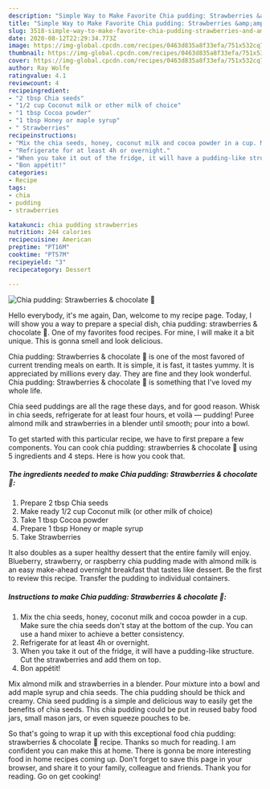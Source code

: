 ```yaml
---
description: "Simple Way to Make Favorite Chia pudding: Strawberries &amp;amp; chocolate 🍓"
title: "Simple Way to Make Favorite Chia pudding: Strawberries &amp;amp; chocolate 🍓"
slug: 3518-simple-way-to-make-favorite-chia-pudding-strawberries-and-amp-chocolate
date: 2020-08-12T22:29:34.773Z
image: https://img-global.cpcdn.com/recipes/0463d835a8f33efa/751x532cq70/chia-pudding-strawberries-chocolate-🍓-recipe-main-photo.jpg
thumbnail: https://img-global.cpcdn.com/recipes/0463d835a8f33efa/751x532cq70/chia-pudding-strawberries-chocolate-🍓-recipe-main-photo.jpg
cover: https://img-global.cpcdn.com/recipes/0463d835a8f33efa/751x532cq70/chia-pudding-strawberries-chocolate-🍓-recipe-main-photo.jpg
author: Ray Wolfe
ratingvalue: 4.1
reviewcount: 4
recipeingredient:
- "2 tbsp Chia seeds"
- "1/2 cup Coconut milk or other milk of choice"
- "1 tbsp Cocoa powder"
- "1 tbsp Honey or maple syrup"
- " Strawberries"
recipeinstructions:
- "Mix the chia seeds, honey, coconut milk and cocoa powder in a cup. Make sure the chia seeds don&#39;t stay at the bottom of the cup. You can use a hand mixer to achieve a better consistency."
- "Refrigerate for at least 4h or overnight."
- "When you take it out of the fridge, it will have a pudding-like structure. Cut the strawberries and add them on top."
- "Bon appétit!"
categories:
- Recipe
tags:
- chia
- pudding
- strawberries

katakunci: chia pudding strawberries 
nutrition: 244 calories
recipecuisine: American
preptime: "PT16M"
cooktime: "PT57M"
recipeyield: "3"
recipecategory: Dessert

---
```



![Chia pudding: Strawberries &amp; chocolate 🍓](https://img-global.cpcdn.com/recipes/0463d835a8f33efa/751x532cq70/chia-pudding-strawberries-chocolate-🍓-recipe-main-photo.jpg)

Hello everybody, it's me again, Dan, welcome to my recipe page. Today, I will show you a way to prepare a special dish, chia pudding: strawberries &amp; chocolate 🍓. One of my favorites food recipes. For mine, I will make it a bit unique. This is gonna smell and look delicious.

Chia pudding: Strawberries &amp; chocolate 🍓 is one of the most favored of current trending meals on earth. It is simple, it is fast, it tastes yummy. It is appreciated by millions every day. They are fine and they look wonderful. Chia pudding: Strawberries &amp; chocolate 🍓 is something that I've loved my whole life.

Chia seed puddings are all the rage these days, and for good reason. Whisk in chia seeds, refrigerate for at least four hours, et voilà — pudding! Puree almond milk and strawberries in a blender until smooth; pour into a bowl.


To get started with this particular recipe, we have to first prepare a few components. You can cook chia pudding: strawberries &amp; chocolate 🍓 using 5 ingredients and 4 steps. Here is how you cook that.

<!--inarticleads1-->

##### The ingredients needed to make Chia pudding: Strawberries &amp; chocolate 🍓:

1. Prepare 2 tbsp Chia seeds
1. Make ready 1/2 cup Coconut milk (or other milk of choice)
1. Take 1 tbsp Cocoa powder
1. Prepare 1 tbsp Honey or maple syrup
1. Take  Strawberries


It also doubles as a super healthy dessert that the entire family will enjoy. Blueberry, strawberry, or raspberry chia pudding made with almond milk is an easy make-ahead overnight breakfast that tastes like dessert. Be the first to review this recipe. Transfer the pudding to individual containers. 

<!--inarticleads2-->

##### Instructions to make Chia pudding: Strawberries &amp; chocolate 🍓:

1. Mix the chia seeds, honey, coconut milk and cocoa powder in a cup. Make sure the chia seeds don&#39;t stay at the bottom of the cup. You can use a hand mixer to achieve a better consistency.
1. Refrigerate for at least 4h or overnight.
1. When you take it out of the fridge, it will have a pudding-like structure. Cut the strawberries and add them on top.
1. Bon appétit!


Mix almond milk and strawberries in a blender. Pour mixture into a bowl and add maple syrup and chia seeds. The chia pudding should be thick and creamy. Chia seed pudding is a simple and delicious way to easily get the benefits of chia seeds. This chia pudding could be put in reused baby food jars, small mason jars, or even squeeze pouches to be. 

So that's going to wrap it up with this exceptional food chia pudding: strawberries &amp; chocolate 🍓 recipe. Thanks so much for reading. I am confident you can make this at home. There is gonna be more interesting food in home recipes coming up. Don't forget to save this page in your browser, and share it to your family, colleague and friends. Thank you for reading. Go on get cooking!
